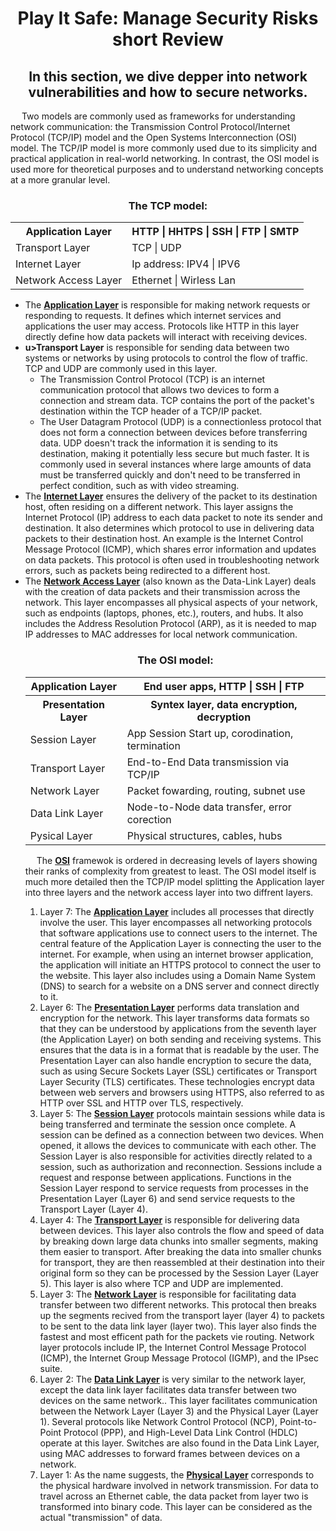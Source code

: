 <h1 align = "center">Play It Safe: Manage Security Risks short Review</h1>
<h2 align = "center">
  In this section, we dive depper into network vulnerabilities and how to secure networks. 
</h2>
<p>&emsp;
  Two models are commonly used as frameworks for understanding network communication: the Transmission Control Protocol/Internet Protocol (TCP/IP) model and the Open Systems Interconnection (OSI) model. The TCP/IP model is more commonly used due to its simplicity and practical application in real-world networking. In contrast, the OSI model is used more for theoretical purposes and to understand networking concepts at a more granular level.
</p>
<h3 align = "center">The TCP model:</h3>
<table align= "center">
  <tr><th>Application Layer</th>           <th>HTTP | HHTPS | SSH | FTP | SMTP</th>      </tr>
  <tr><td>Transport Layer</td>   <td>TCP | UDP</td>       </tr>
  <tr><td>Internet Layer</td>        <td>Ip address: IPV4 | IPV6</td>       </tr>
  <tr><td>Network Access Layer</td>   <td>Ethernet | Wirless Lan</td></tr>
</table>

<ul>
  <li>
    The <b><u>Application Layer</u></b> is responsible for making network requests or responding to requests. It defines which internet services and applications the user may access. Protocols like HTTP in this layer directly define how data packets will interact with receiving devices.
  </li>
    <li>
    <b>u>Transport Layer</u></b> is responsible for sending data between two systems or networks by using protocols to control the flow of traffic. TCP and UDP are commonly used in this layer.

<ul> <li> The Transmission Control Protocol (TCP) is an internet communication protocol that allows two devices to form a connection and stream data. TCP contains the port of the packet's destination within the TCP header of a TCP/IP packet. </li> <li> The User Datagram Protocol (UDP) is a connectionless protocol that does not form a connection between devices before transferring data. UDP doesn't track the information it is sending to its destination, making it potentially less secure but much faster. It is commonly used in several instances where large amounts of data must be transferred quickly and don't need to be transferred in perfect condition, such as with video streaming. </li> </ul>
  </li>
    <li>
    The <b><u>Internet Layer</u></b> ensures the delivery of the packet to its destination host, often residing on a different network. This layer assigns the Internet Protocol (IP) address to each data packet to note its sender and destination. It also determines which protocol to use in delivering data packets to their destination host. An example is the Internet Control Message Protocol (ICMP), which shares error information and updates on data packets. This protocol is often used in troubleshooting network errors, such as packets being redirected to a different host.
  </li>
    <li>
    The <b><u>Network Access Layer</u></b> (also known as the Data-Link Layer) deals with the creation of data packets and their transmission across the network. This layer encompasses all physical aspects of your network, such as endpoints (laptops, phones, etc.), routers, and hubs. It also includes the Address Resolution Protocol (ARP), as it is needed to map IP addresses to MAC addresses for local network communication.
  </li>
 
</or>

<h3 align = "center">The OSI model:</h3>
<table align= "center">
  <tr><th>Application Layer</th>           <th>End user apps, HTTP | SSH | FTP </th>      </tr>
  <tr><th>Presentation Layer</th>           <th>Syntex layer, data encryption, decryption</th>      </tr>
  <tr><td>Session Layer</td>   <td>App Session Start up, corodination, termination</td>       </tr>
  <tr><td>Transport Layer</td>        <td>End-to-End Data transmission via TCP/IP</td>       </tr>
  <tr><td>Network Layer</td>        <td>Packet fowarding, routing, subnet use</td>       </tr>
  <tr><td>Data Link Layer</td>   <td>Node-to-Node data transfer, error corection</td></tr>
  <tr><td>Pysical Layer</td>   <td>Physical structures, cables, hubs</td></tr>
</table>
<p>&emsp;
 The <b><u>OSI</u></b> framewok is ordered in decreasing levels of layers showing their ranks of complexity from greatest to least. The OSI model itself is much more detailed then the TCP/IP model splitting the Application layer into three layers and the network access layer into two diffrent layers.
</p>
<ol reverse>
  <li>Layer 7: The <b><u>Application Layer</u></b> includes all processes that directly involve the user. This layer encompasses all networking protocols that software applications use to connect users to the internet. The central feature of the Application Layer is connecting the user to the internet. For example, when using an internet browser application, the application will initiate an HTTPS protocol to connect the user to the website. This layer also includes using a Domain Name System (DNS) to search for a website on a DNS server and connect directly to it.
  </li>
  <li>
    Layer 6: The <b><u>Presentation Layer</u></b> performs data translation and encryption for the network. This layer transforms data formats so that they can be understood by applications from the seventh layer (the Application Layer) on both sending and receiving systems. This ensures that the data is in a format that is readable by the user. The Presentation Layer can also handle encryption to secure the data, such as using Secure Sockets Layer (SSL) certificates or Transport Layer Security (TLS) certificates. These technologies encrypt data between web servers and browsers using HTTPS, also referred to as HTTP over SSL and HTTP over TLS, respectively.
  </li>
  <li>
    Layer 5: The <b><u>Session Layer</u></b> protocols maintain sessions while data is being transferred and terminate the session once complete. A session can be defined as a connection between two devices. When opened, it allows the devices to communicate with each other. The Session Layer is also responsible for activities directly related to a session, such as authorization and reconnection. Sessions include a request and response between applications. Functions in the Session Layer respond to service requests from processes in the Presentation Layer (Layer 6) and send service requests to the Transport Layer (Layer 4).
  </li>
  <li>
    Layer 4: The <b><u>Transport Layer</u></b> is responsible for delivering data between devices. This layer also controls the flow and speed of data by breaking down large data chunks into smaller segments, making them easier to transport. After breaking the data into smaller chunks for transport, they are then reassembled at their destination into their original form so they can be processed by the Session Layer (Layer 5). This layer is also where TCP and UDP are implemented.
  </li>
  <li>
    Layer 3: The <b><u>Network Layer</u></b> is responsible for facilitating data transfer between two different networks. This protocal then breaks up the segments recived from the transport layer (layer 4) to packets to be sent to  the  data link layer (layer two).  This layer also finds the fastest and most efficent path for the packets vie routing. Network layer protocols include IP, the Internet Control Message Protocol (ICMP), the Internet Group Message Protocol (IGMP), and the IPsec suite.
  </li>
  <li>
    Layer 2: The <b><u>Data Link Layer</u></b> is very similar to the network layer, except the data link layer facilitates data transfer between two devices on the same network.. This layer facilitates communication between the Network Layer (Layer 3) and the Physical Layer (Layer 1). Several protocols like Network Control Protocol (NCP), Point-to-Point Protocol (PPP), and High-Level Data Link Control (HDLC) operate at this layer. Switches are also found in the Data Link Layer, using MAC addresses to forward frames between devices on a network.
  </li>
  <li>
    Layer 1: As the name suggests, the <b><u>Physical Layer</u></b> corresponds to the physical hardware involved in network transmission. For data to travel across an Ethernet cable, the data packet from layer two is transformed into binary code. This layer can be considered as the actual "transmission" of data.
  </li>
</ol>
<p>&emsp;
  
</p>
<p>&emsp;
</p>
<p>&emsp;
</p>
<p>&emsp;
</p>
<p>&emsp;
</p>
<p>&emsp;
</p>
